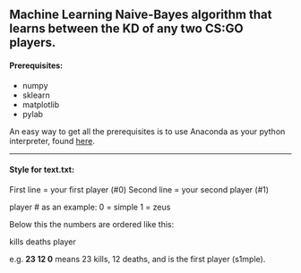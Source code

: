 ## Machine Learning Naive-Bayes algorithm that learns between the KD of any two CS:GO players.

#### Prerequisites:
- numpy
- sklearn
- matplotlib
- pylab

An easy way to get all the prerequisites is to use Anaconda as your python interpreter, found [here](https://www.anaconda.com/download/).

---------------------------------

#### Style for text.txt:

First line = your first player (#0)
Second line = your second player (#1)

player # as an example:
0 = simple
1 = zeus

Below this the numbers are ordered like this:

kills deaths player

e.g. **23 12 0** means 23 kills, 12 deaths, and is the first player (s1mple).
